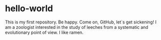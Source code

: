 # hello-world
This is my first repository. Be happy.
Come on, GitHub, let´s get sickening!
I am a zoologist interested in the study of leeches from a systematic and evolutionary point of view.
I like ramen.
